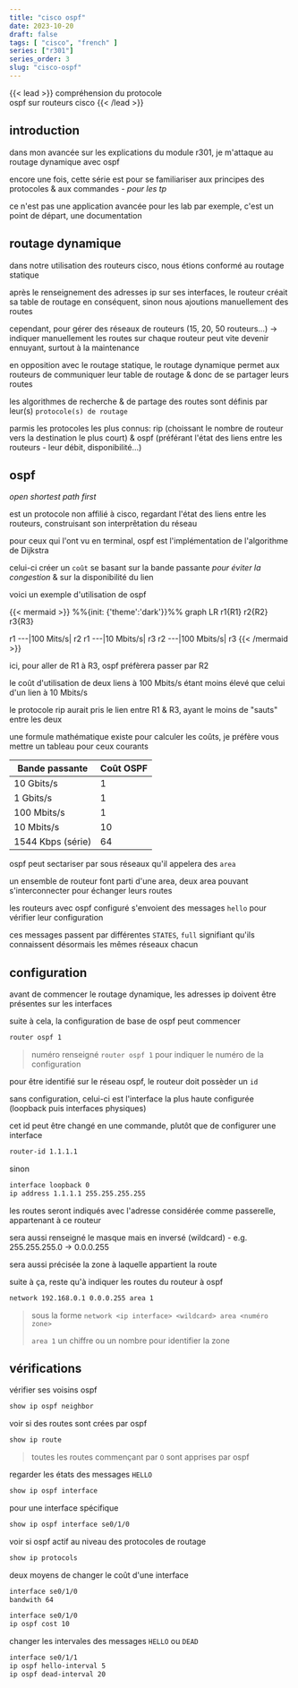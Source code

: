 ```yaml
---
title: "cisco ospf"
date: 2023-10-20
draft: false
tags: [ "cisco", "french" ]
series: ["r301"]
series_order: 3
slug: "cisco-ospf"
---
```


<!-- prologue -->

{{< lead >}}
compréhension du protocole  
ospf sur routeurs cisco
{{< /lead >}}

<!-- article -->

## introduction

dans mon avancée sur les explications du module r301, je m'attaque au routage dynamique avec ospf

encore une fois, cette série est pour se familiariser aux principes des protocoles & aux commandes *- pour les tp*

ce n'est pas une application avancée pour les lab par exemple, c'est un point de départ, une documentation

## routage dynamique

dans notre utilisation des routeurs cisco, nous étions conformé au routage statique

après le renseignement des adresses ip sur ses interfaces, le routeur créait sa table de routage en conséquent, sinon nous ajoutions manuellement des routes

cependant, pour gérer des réseaux de routeurs (15, 20, 50 routeurs...) -> indiquer manuellement les routes sur chaque routeur peut vite devenir ennuyant, surtout à la maintenance

en opposition avec le routage statique, le routage dynamique permet aux routeurs de communiquer leur table de routage & donc de se partager leurs routes

les algorithmes de recherche & de partage des routes sont définis par leur(s) `protocole(s) de routage`

parmis les protocoles les plus connus: rip (choissant le nombre de routeur vers la destination le plus court) & ospf (préférant l'état des liens entre les routeurs - leur débit, disponibilité...)

## ospf

*open shortest path first*

est un protocole non affilié à cisco, regardant l'état des liens entre les routeurs, construisant son interprêtation du réseau

pour ceux qui l'ont vu en terminal, ospf est l'implémentation de l'algorithme de Dijkstra

celui-ci créer un `coût` se basant sur la bande passante *pour éviter la congestion* & sur la disponibilité du lien

voici un exemple d'utilisation de ospf

{{< mermaid >}}
%%{init: {'theme':'dark'}}%%
graph LR
r1{R1}
r2{R2}
r3{R3}

r1 ---|100 Mits/s| r2
r1 ---|10 Mbits/s| r3
r2 ---|100 Mbits/s| r3
{{< /mermaid >}}

ici, pour aller de R1 à R3, ospf préfèrera passer par R2

le coût d'utilisation de deux liens à 100 Mbits/s étant moins élevé que celui d'un lien à 10 Mbits/s

le protocole rip aurait pris le lien entre R1 & R3, ayant le moins de "sauts" entre les deux

une formule mathématique existe pour calculer les coûts, je préfère vous mettre un tableau pour ceux courants

<table><thead><tr><th>Bande passante</th><th>Coût OSPF</th></tr></thead><tbody><tr><td>10 Gbits/s</td><td>1</td></tr><tr><td>1 Gbits/s</td><td>1</td></tr><tr><td>100 Mbits/s</td><td>1</td></tr><tr><td>10 Mbits/s</td><td>10</td></tr><tr><td>1544 Kbps (série)</td><td>64</td></tr></tbody></table>

ospf peut sectariser par sous réseaux qu'il appelera des `area`

un ensemble de routeur font parti d'une area, deux area pouvant s'interconnecter pour échanger leurs routes

<!-- https://www.ictshore.com/free-ccna-course/ospf-understanding/ -->

les routeurs avec ospf configuré s'envoient des messages `hello` pour vérifier leur configuration

ces messages passent par différentes `STATES`, `full` signifiant qu'ils connaissent désormais les mêmes réseaux chacun

<!-- area, state (full c'est dernier bon), messages hello -->

<!-- ip ospf cost 999 ou bandwith 64 -->

## configuration

avant de commencer le routage dynamique, les adresses ip doivent être présentes sur les interfaces

suite à cela, la configuration de base de ospf peut commencer

```bash
router ospf 1
```
> numéro renseigné `router ospf 1` pour indiquer le numéro de la configuration

pour être identifié sur le réseau ospf, le routeur doit possèder un `id`

sans configuration, celui-ci est l'interface la plus haute configurée (loopback puis interfaces physiques)

cet id peut être changé en une commande, plutôt que de configurer une interface

```bash
router-id 1.1.1.1
```

sinon

```bash
interface loopback 0
ip address 1.1.1.1 255.255.255.255
```

les routes seront indiqués avec l'adresse considérée comme passerelle, appartenant à ce routeur

sera aussi renseigné le masque mais en inversé (wildcard) - e.g. 255.255.255.0 -> 0.0.0.255

sera aussi précisée la zone à laquelle appartient la route

suite à ça, reste qu'à indiquer les routes du routeur à ospf

```bash
network 192.168.0.1 0.0.0.255 area 1
```
> sous la forme `network <ip interface> <wildcard> area <numéro zone>`
>
> `area 1` un chiffre ou un nombre pour identifier la zone

## vérifications

vérifier ses voisins ospf

```bash
show ip ospf neighbor
```

voir si des routes sont crées par ospf

```bash
show ip route
```
> toutes les routes commençant par `O` sont apprises par ospf

regarder les états des messages `HELLO`

```bash
show ip ospf interface
```

pour une interface spécifique

```bash
show ip ospf interface se0/1/0
```

voir si ospf actif au niveau des protocoles de routage

```bash
show ip protocols
```

deux moyens de changer le coût d'une interface

```bash
interface se0/1/0
bandwith 64

interface se0/1/0
ip ospf cost 10
```

changer les intervales des messages `HELLO` ou `DEAD`

```bash
interface se0/1/1
ip ospf hello-interval 5
ip ospf dead-interval 20
```

<!-- ```bash
enable
configure terminal
hostname R3
no ip domain-lookup
enable secret class
line console 0
password cisco
login
exit

do show ospf neighbor
do show ip ospf interface
do show ip route ! O -> apprisent par ospf
do show ip protocols

interface se0/1/1
ip ospf cost 10

interface se0/1/0
ip ospf hello-interval 5
ip ospf dead-interval 20

do show ip ospf interface se0/1/0

int loopback 0
ip address 1.1.1.1 255.255.255.255

interface g0/0
bandwith 64 ! 64 Mbits/s

do write ! copy run start
``` -->